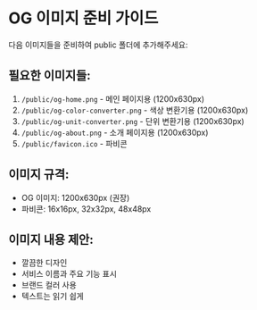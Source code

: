 # OG 이미지 준비 가이드

다음 이미지들을 준비하여 public 폴더에 추가해주세요:

## 필요한 이미지들:
1. `/public/og-home.png` - 메인 페이지용 (1200x630px)
2. `/public/og-color-converter.png` - 색상 변환기용 (1200x630px)  
3. `/public/og-unit-converter.png` - 단위 변환기용 (1200x630px)
4. `/public/og-about.png` - 소개 페이지용 (1200x630px)
5. `/public/favicon.ico` - 파비콘

## 이미지 규격:
- OG 이미지: 1200x630px (권장)
- 파비콘: 16x16px, 32x32px, 48x48px

## 이미지 내용 제안:
- 깔끔한 디자인
- 서비스 이름과 주요 기능 표시
- 브랜드 컬러 사용
- 텍스트는 읽기 쉽게
